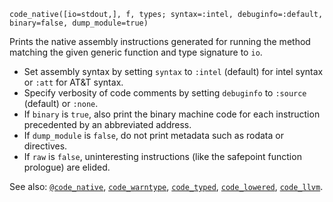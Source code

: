 ```
code_native([io=stdout,], f, types; syntax=:intel, debuginfo=:default, binary=false, dump_module=true)
```

Prints the native assembly instructions generated for running the method matching the given generic function and type signature to `io`.

  * Set assembly syntax by setting `syntax` to `:intel` (default) for intel syntax or `:att` for AT&T syntax.
  * Specify verbosity of code comments by setting `debuginfo` to `:source` (default) or `:none`.
  * If `binary` is `true`, also print the binary machine code for each instruction precedented by an abbreviated address.
  * If `dump_module` is `false`, do not print metadata such as rodata or directives.
  * If `raw` is `false`, uninteresting instructions (like the safepoint function prologue) are elided.

See also: [`@code_native`](@ref), [`code_warntype`](@ref), [`code_typed`](@ref), [`code_lowered`](@ref), [`code_llvm`](@ref).
